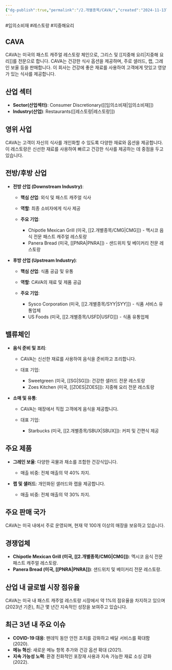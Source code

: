 ```yaml
---
{"dg-publish":true,"permalink":"/2.개별종목/CAVA/","created":"2024-11-13T22:37:50.447+09:00","updated":"2025-07-29T21:37:04.453+09:00"}
---
```


#임의소비재 #레스토랑 #지중해요리 

## CAVA

CAVA는 미국의 패스트 캐주얼 레스토랑 체인으로, 그리스 및 [[지중해 요리\|지중해 요리]]를 전문으로 합니다. CAVA는 건강한 식사 옵션을 제공하며, 주로 샐러드, 랩, 그레인 보울 등을 판매합니다. 이 회사는 건강에 좋은 재료를 사용하여 고객에게 맛있고 영양가 있는 식사를 제공합니다.

## 산업 섹터

- **Sector(산업섹터)**: Consumer Discretionary([[임의소비재\|임의소비재]])
- **Industry(산업)**: Restaurants([[레스토랑\|레스토랑]])

## 영위 사업

CAVA는 고객이 자신의 식사를 개인화할 수 있도록 다양한 재료와 옵션을 제공합니다. 이 레스토랑은 신선한 재료를 사용하여 빠르고 건강한 식사를 제공하는 데 중점을 두고 있습니다.

## 전방/후방 산업

- **전방 산업 (Downstream Industry)**:
    
    - **핵심 산업**: 외식 및 패스트 캐주얼 식사
    - **역할**: 최종 소비자에게 식사 제공
    - **주요 기업**:
        
        - Chipotle Mexican Grill (미국, [[2.개별종목/CMG\|CMG]]) - 멕시코 음식 전문 패스트 캐주얼 레스토랑
        - Panera Bread (미국, [[PNRA\|PNRA]]) - 샌드위치 및 베이커리 전문 레스토랑
        
    
- **후방 산업 (Upstream Industry)**:
    
    - **핵심 산업**: 식품 공급 및 유통
    - **역할**: CAVA의 재료 및 제품 공급
    - **주요 기업**:
        
        - Sysco Corporation (미국, [[2.개별종목/SYY\|SYY]]) - 식품 서비스 유통업체
        - US Foods (미국, [[2.개별종목/USFD\|USFD]]) - 식품 유통업체
        
    

## 밸류체인

- **음식 준비 및 조리**:
    
    - CAVA는 신선한 재료를 사용하여 음식을 준비하고 조리합니다.
    - 대표 기업:
        
        - Sweetgreen (미국, [[SG\|SG]]): 건강한 샐러드 전문 레스토랑
        - Zoes Kitchen (미국, [[ZOES\|ZOES]]): 지중해 요리 전문 레스토랑
        
    
- **소매 및 유통**:
    
    - CAVA는 매장에서 직접 고객에게 음식을 제공합니다.
    - 대표 기업:
        
        - Starbucks (미국, [[2.개별종목/SBUX\|SBUX]]): 커피 및 간편식 제공
        
    

## 주요 제품

- **그레인 보울**: 다양한 곡물과 채소를 조합한 건강식입니다.
    
    - 매출 비중: 전체 매출의 약 40% 차지.
    
- **랩 및 샐러드**: 개인화된 샐러드와 랩을 제공합니다.
    
    - 매출 비중: 전체 매출의 약 30% 차지.
    

## 주요 판매 국가

CAVA는 미국 내에서 주로 운영되며, 현재 약 100개 이상의 매장을 보유하고 있습니다.

## 경쟁업체

- **Chipotle Mexican Grill (미국, [[2.개별종목/CMG\|CMG]])**: 멕시코 음식 전문 패스트 캐주얼 레스토랑.
- **Panera Bread (미국, [[PNRA\|PNRA]])**: 샌드위치 및 베이커리 전문 레스토랑.

## 산업 내 글로벌 시장 점유율

CAVA는 미국 내 패스트 캐주얼 레스토랑 시장에서 약 1%의 점유율을 차지하고 있으며(2023년 기준), 최근 몇 년간 지속적인 성장을 보여주고 있습니다.

## 최근 3년 내 주요 이슈

- **COVID-19 대응**: 팬데믹 동안 안전 조치를 강화하고 배달 서비스를 확대함 (2020).
- **메뉴 혁신**: 새로운 메뉴 항목 추가와 건강 옵션 확대 (2021).
- **지속 가능성 노력**: 환경 친화적인 포장재 사용과 지속 가능한 재료 소싱 강화 (2022).